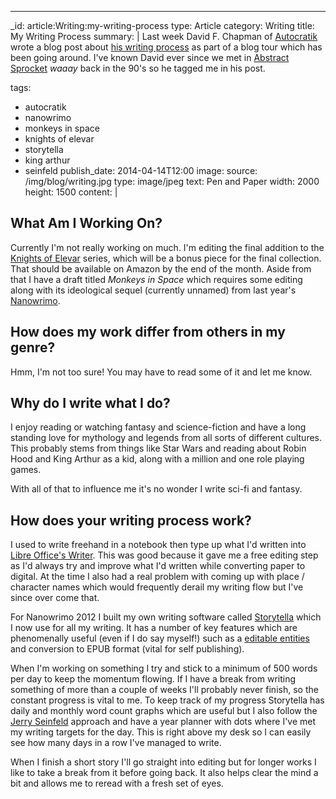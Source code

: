 ---
_id: article:Writing:my-writing-process
type: Article
category: Writing
title: My Writing Process
summary: |
  Last week David F. Chapman of [Autocratik][autocratik] wrote a blog post about [his writing process][process] as part of a blog tour which has been going around. I've known David ever since we met in [Abstract Sprocket][as] *waaay* back in the 90's so he tagged me in his post.
    
  [process]: http://autocratik.blogspot.co.uk/2014/04/my-writing-process-part-of-blogtour.html
  [autocratik]: http://autocratik.com
  [as]: http://www.abstractsprocket.com/
tags: 
  - autocratik
  - nanowrimo
  - monkeys in space
  - knights of elevar
  - storytella
  - king arthur
  - seinfeld
publish_date: 2014-04-14T12:00
image:
  source: /img/blog/writing.jpg
  type: image/jpeg
  text: Pen and Paper
  width: 2000
  height: 1500
content: |
  ## What Am I Working On?

  Currently I'm not really working on much. I'm editing the final addition to the [Knights of Elevar][elevar] series, which will be a bonus piece for the final collection. That should be available on Amazon by the end of <time datetime="2014-04-30">the month</time>. Aside from that I have a draft titled *Monkeys in Space* which requires some editing along with its ideological sequel (currently unnamed) from <time datetime="2013">last year's</time> [Nanowrimo][nano].

  ## How does my work differ from others in my genre?

  Hmm, I'm not too sure! You may have to read some of it and let me know.

  ## Why do I write what I do?

  I enjoy reading or watching fantasy and science-fiction and have a long standing love for mythology and legends from all sorts of different cultures. This probably stems from things like Star Wars and reading about Robin Hood and King Arthur as a kid, along with a million and one role playing games.

  With all of that to influence me it's no wonder I write sci-fi and fantasy.

  ## How does your writing process work?

  I used to write freehand in a notebook then type up what I'd written into [Libre Office's Writer][open]. This was good because it gave me a free editing step as I'd always try and improve what I'd written while converting paper to digital. At the time I also had a real problem with coming up with place / character names which would frequently derail my writing flow but I've since over come that.

  For Nanowrimo 2012 I built my own writing software called [Storytella][storytella] which I now use for all my writing. It has a number of key features which are phenomenally useful (even if I do say myself!) such as a [editable entities][entities] and conversion to EPUB format (vital for self publishing).

  When I'm working on something I try and stick to a minimum of 500 words per day to keep the momentum flowing. If I have a break from writing something of more than a couple of weeks I'll probably never finish, so the constant progress is vital to me. To keep track of my progress Storytella has daily and monthly word count graphs which are useful but I also follow the [Jerry Seinfeld][seinfeld] approach and have a year planner with dots where I've met my writing targets for the day. This is right above my desk so I can easily see how many days in a row I've managed to write.

  When I finish a short story I'll go straight into editing but for longer works I like to take a break from it before going back. It also helps clear the mind a bit and allows me to reread with a fresh set of eyes.

  [nano]: http://nanowrimo.org/
  [open]: https://www.libreoffice.org/
  [storytella]: https://storytel.la/
  [entities]: https://storytel.la/docs/view/entity-syntax/
  [seinfeld]: http://lifehacker.com/281626/jerry-seinfelds-productivity-secret
  [elevar]: http://www.stoogoff.com/books/view/knights-of-elevar
